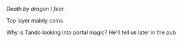 *Death by dragon I fear.*

Top layer mainly coins

Why is Tando looking into portal magic? 
He'll tell us later in the pub

